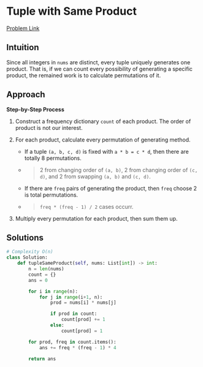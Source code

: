 **Tuple with Same Product**
=
[Problem Link](https://leetcode.com/problems/tuple-with-same-product/description)

## Intuition
Since all integers in `nums` are distinct, every tuple uniquely generates one product. That is, 
if we can count every possibility of generating a specific product, the remained work is 
to calculate permutations of it.

## Approach
**Step-by-Step Process**

1. Construct a frequency dictionary `count` of each product. The order of product is not our interest.

2. For each product, calculate every permutation of generating method.
    - If a tuple `(a, b, c, d)` is fixed with `a * b = c * d`, then there are totally 8 permutations.
    - > 2 from changing order of `(a, b)`, 2 from changing order of `(c, d)`, and 2 from swapping `(a, b)` and `(c, d)`.
    - If there are `freq` pairs of generating the product, then `freq` choose 2 is total permutations.
    - > `freq * (freq - 1) / 2` cases occurr.

3. Multiply every permutation for each product, then sum them up.
  
## Solutions
```python
# Complexity O(n)
class Solution:
    def tupleSameProduct(self, nums: List[int]) -> int:
        n = len(nums)
        count = {}
        ans = 0

        for i in range(n):
            for j in range(i+1, n):
                prod = nums[i] * nums[j]

                if prod in count:
                    count[prod] += 1
                else:   
                    count[prod] = 1

        for prod, freq in count.items():
            ans += freq * (freq - 1) * 4

        return ans
```
